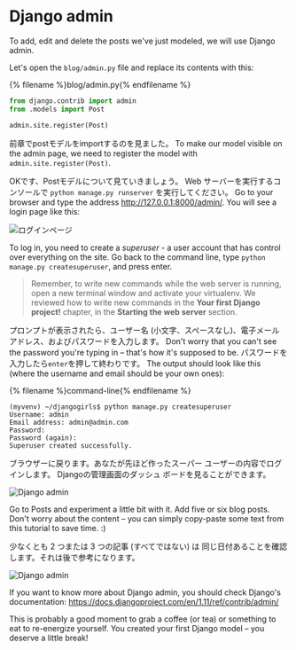 # Django admin

To add, edit and delete the posts we've just modeled, we will use Django admin.

Let's open the `blog/admin.py` file and replace its contents with this:

{% filename %}blog/admin.py{% endfilename %}

```python
from django.contrib import admin
from .models import Post

admin.site.register(Post)
```

前章でpostモデルをimportするのを見ました。 To make our model visible on the admin page, we need to register the model with `admin.site.register(Post)`.

OKです、Postモデルについて見ていきましょう。 Web サーバーを実行するコンソールで `python manage.py runserver` を実行してください。 Go to your browser and type the address http://127.0.0.1:8000/admin/. You will see a login page like this:

![ログインページ](images/login_page2.png)

To log in, you need to create a *superuser* - a user account that has control over everything on the site. Go back to the command line, type `python manage.py createsuperuser`, and press enter.

> Remember, to write new commands while the web server is running, open a new terminal window and activate your virtualenv. We reviewed how to write new commands in the **Your first Django project!** chapter, in the **Starting the web server** section.

プロンプトが表示されたら、ユーザー名 (小文字、スペースなし)、電子メール アドレス、およびパスワードを入力します。 Don't worry that you can't see the password you're typing in – that's how it's supposed to be. パスワードを入力したら`enter`を押して終わりです。 The output should look like this (where the username and email should be your own ones):

{% filename %}command-line{% endfilename %}

    (myvenv) ~/djangogirls$ python manage.py createsuperuser
    Username: admin
    Email address: admin@admin.com
    Password:
    Password (again):
    Superuser created successfully.
    

ブラウザーに戻ります。あなたが先ほど作ったスーパー ユーザーの内容でログインします。 Djangoの管理画面のダッシュ ボードを見ることができます。

![Django admin](images/django_admin3.png)

Go to Posts and experiment a little bit with it. Add five or six blog posts. Don't worry about the content – you can simply copy-paste some text from this tutorial to save time. :)

少なくとも 2 つまたは 3 つの記事 (すべてではない) は 同じ日付あることを確認します。それは後で参考になります。

![Django admin](images/edit_post3.png)

If you want to know more about Django admin, you should check Django's documentation: https://docs.djangoproject.com/en/1.11/ref/contrib/admin/

This is probably a good moment to grab a coffee (or tea) or something to eat to re-energize yourself. You created your first Django model – you deserve a little break!